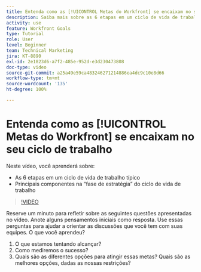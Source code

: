 ```yaml
---
title: Entenda como as [!UICONTROL Metas do Workfront] se encaixam no seu ciclo de trabalho
description: Saiba mais sobre as 6 etapas em um ciclo de vida de trabalho típico e os componentes principais na “fase de estratégia” nele.
activity: use
feature: Workfront Goals
type: Tutorial
role: User
level: Beginner
team: Technical Marketing
jira: KT-8890
exl-id: 2e1823d6-a7f2-485e-952d-e3d230473808
doc-type: video
source-git-commit: a25a49e59ca483246271214886ea4dc9c10e8d66
workflow-type: tm+mt
source-wordcount: '135'
ht-degree: 100%

---
```


# Entenda como as [!UICONTROL Metas do Workfront] se encaixam no seu ciclo de trabalho

Neste vídeo, você aprenderá sobre:

* As 6 etapas em um ciclo de vida de trabalho típico
* Principais componentes na “fase de estratégia” do ciclo de vida de trabalho

>[!VIDEO](https://video.tv.adobe.com/v/335184/?quality=12&learn=on)

<!--
Your turn graphic
-->

Reserve um minuto para refletir sobre as seguintes questões apresentadas no vídeo. Anote alguns pensamentos iniciais como resposta. Use essas perguntas para ajudar a orientar as discussões que você tem com suas equipes. O que você aprendeu?

1. O que estamos tentando alcançar?
1. Como mediremos o sucesso?
1. Quais são as diferentes opções para atingir essas metas? Quais são as melhores opções, dadas as nossas restrições?
